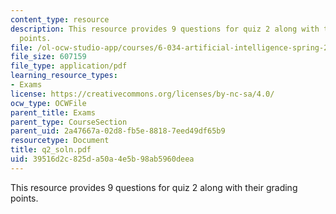 ```yaml
---
content_type: resource
description: This resource provides 9 questions for quiz 2 along with their grading
  points.
file: /ol-ocw-studio-app/courses/6-034-artificial-intelligence-spring-2005/39516d2c825da50a4e5b98ab5960deea_q2_soln.pdf
file_size: 607159
file_type: application/pdf
learning_resource_types:
- Exams
license: https://creativecommons.org/licenses/by-nc-sa/4.0/
ocw_type: OCWFile
parent_title: Exams
parent_type: CourseSection
parent_uid: 2a47667a-02d8-fb5e-8818-7eed49df65b9
resourcetype: Document
title: q2_soln.pdf
uid: 39516d2c-825d-a50a-4e5b-98ab5960deea
---
```

This resource provides 9 questions for quiz 2 along with their grading points.